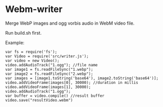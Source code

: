 # Webm-writer
Merge WebP images and ogg vorbis audio in WebM video file.

Run build.sh first.

Example:  
```
var fs = require('fs');  
var Video = require('src/writer.js');
var video = new Video();  
video.addAudioTrack("1.ogg"); //file name  
var image1 = fs.readFileSync("1.webp");  
var image2 = fs.readFileSync("2.webp");  
var images = [image1.toString('base64'), image2.toString('base64')];  
video.addVideoFrame(images[0], 30000); //duration in millis  
video.addVideoFrame(images[1], 30000);  
video.addAudioTrack("1.ogg");  
var buffer = video.compile() //result buffer  
video.save("resultVideo.webm")  
```
